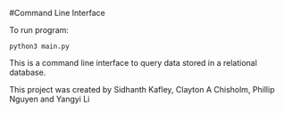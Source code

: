#Command Line Interface

To run program:

`python3 main.py`

This is a command line interface to query data stored in a relational database.

This project was created by Sidhanth Kafley, Clayton A Chisholm, Phillip Nguyen and Yangyi Li
